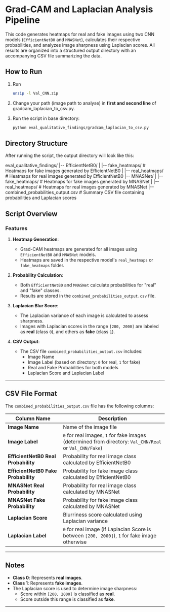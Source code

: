 # Grad-CAM and Laplacian Analysis Pipeline

This code generates heatmaps for real and fake images using two CNN models (`EfficientNetB0` and `MNASNet`), calculates their respective probabilities, and analyzes image sharpness using Laplacian scores. All results are organized into a structured output directory with an accompanying CSV file summarizing the data.

## How to Run

1. Run
   ```bash
   unzip -l Val_CNN.zip
2. Change your path (image path to analyse) in **first and second line** of gradcam_laplacian_to_csv.py.
3. Run the script in base directory:

   ```bash
   python eval_qualitative_findings/gradcam_laplacian_to_csv.py

## Directory Structure

After running the script, the output directory will look like this:

eval_qualitative_findings/
|-- EfficientNetB0/
|   |-- fake_heatmaps/   # Heatmaps for fake images generated by EfficientNetB0
|   |-- real_heatmaps/   # Heatmaps for real images generated by EfficientNetB0
|-- MNASNet/
|   |-- fake_heatmaps/   # Heatmaps for fake images generated by MNASNet
|   |-- real_heatmaps/   # Heatmaps for real images generated by MNASNet
|-- combined_probabilities_output.csv  # Summary CSV file containing probabilities and Laplacian scores



## Script Overview

### Features

1. **Heatmap Generation**:
   - Grad-CAM heatmaps are generated for all images using `EfficientNetB0` and `MNASNet` models.
   - Heatmaps are saved in the respective model's `real_heatmaps` or `fake_heatmaps` folder.

2. **Probability Calculation**:
   - Both `EfficientNetB0` and `MNASNet` calculate probabilities for "real" and "fake" classes.
   - Results are stored in the `combined_probabilities_output.csv` file.

3. **Laplacian Blur Score**:
   - The Laplacian variance of each image is calculated to assess sharpness.
   - Images with Laplacian scores in the range `[200, 2000]` are labeled as **real** (class `0`), and others as **fake** (class `1`).

4. **CSV Output**:
   - The CSV file `combined_probabilities_output.csv` includes:
     - Image Name
     - Image Label (based on directory: `0` for real, `1` for fake)
     - Real and Fake Probabilities for both models
     - Laplacian Score and Laplacian Label

---

## CSV File Format

The `combined_probabilities_output.csv` file has the following columns:

| Column Name                       | Description                                                                                     |
|-----------------------------------|-------------------------------------------------------------------------------------------------|
| **Image Name**                    | Name of the image file                                                                          |
| **Image Label**                   | `0` for real images, `1` for fake images (determined from directory: `Val_CNN/Real` or `Val_CNN/Fake`) |
| **EfficientNetB0 Real Probability** | Probability for real image class calculated by EfficientNetB0                                  |
| **EfficientNetB0 Fake Probability** | Probability for fake image class calculated by EfficientNetB0                                  |
| **MNASNet Real Probability**       | Probability for real image class calculated by MNASNet                                         |
| **MNASNet Fake Probability**       | Probability for fake image class calculated by MNASNet                                         |
| **Laplacian Score**                | Blurriness score calculated using Laplacian variance                                           |
| **Laplacian Label**                | `0` for real image (if Laplacian Score is between `[200, 2000]`), `1` for fake image otherwise  |

---

## Notes

- **Class 0**: Represents **real images**.
- **Class 1**: Represents **fake images**.
- The Laplacian score is used to determine image sharpness:
  - Score within `[200, 2000]` is classified as **real**.
  - Score outside this range is classified as **fake**.

---


